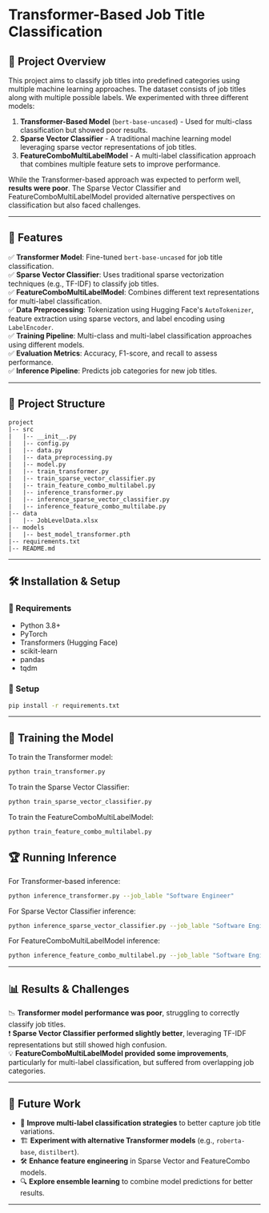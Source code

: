 # Transformer-Based Job Title Classification

## 📌 Project Overview

This project aims to classify job titles into predefined categories using multiple machine learning approaches. The dataset consists of job titles along with multiple possible labels. We experimented with three different models:

1. **Transformer-Based Model** (`bert-base-uncased`) - Used for multi-class classification but showed poor results.
2. **Sparse Vector Classifier** - A traditional machine learning model leveraging sparse vector representations of job titles.
3. **FeatureComboMultiLabelModel** - A multi-label classification approach that combines multiple feature sets to improve performance.

While the Transformer-based approach was expected to perform well, **results were poor**. The Sparse Vector Classifier and FeatureComboMultiLabelModel provided alternative perspectives on classification but also faced challenges.

---

## 🚀 Features

✅ **Transformer Model**: Fine-tuned `bert-base-uncased` for job title classification.  
✅ **Sparse Vector Classifier**: Uses traditional sparse vectorization techniques (e.g., TF-IDF) to classify job titles.  
✅ **FeatureComboMultiLabelModel**: Combines different text representations for multi-label classification.  
✅ **Data Preprocessing**: Tokenization using Hugging Face's `AutoTokenizer`, feature extraction using sparse vectors, and label encoding using `LabelEncoder`.  
✅ **Training Pipeline**: Multi-class and multi-label classification approaches using different models.  
✅ **Evaluation Metrics**: Accuracy, F1-score, and recall to assess performance.  
✅ **Inference Pipeline**: Predicts job categories for new job titles.  

---

## 📂 Project Structure

```
project
|-- src
|   |-- __init__.py
|   |-- config.py
|   |-- data.py
|   |-- data_preprocessing.py
|   |-- model.py
|   |-- train_transformer.py
|   |-- train_sparse_vector_classifier.py
|   |-- train_feature_combo_multilabel.py
|   |-- inference_transformer.py
|   |-- inference_sparse_vector_classifier.py
|   |-- inference_feature_combo_multilabe.py
|-- data
|   |-- JobLevelData.xlsx
|-- models
|   |-- best_model_transformer.pth
|-- requirements.txt
|-- README.md
```

---

## 🛠 Installation & Setup

### 📌 Requirements

- Python 3.8+
- PyTorch
- Transformers (Hugging Face)
- scikit-learn
- pandas
- tqdm

### 🔧 Setup

```bash
pip install -r requirements.txt
```

---

## 🎯 Training the Model

To train the Transformer model:
```bash
python train_transformer.py
```

To train the Sparse Vector Classifier:
```bash
python train_sparse_vector_classifier.py
```

To train the FeatureComboMultiLabelModel:
```bash
python train_feature_combo_multilabel.py
```

## 🏆 Running Inference

For Transformer-based inference:
```bash
python inference_transformer.py --job_lable "Software Engineer"
```

For Sparse Vector Classifier inference:
```bash
python inference_sparse_vector_classifier.py --job_lable "Software Engineer"
```

For FeatureComboMultiLabelModel inference:
```bash
python inference_feature_combo_multilabel.py --job_lable "Software Engineer"
```

---

## 📊 Results & Challenges

📉 **Transformer model performance was poor**, struggling to correctly classify job titles.  
❗ **Sparse Vector Classifier performed slightly better**, leveraging TF-IDF representations but still showed high confusion.  
💡 **FeatureComboMultiLabelModel provided some improvements**, particularly for multi-label classification, but suffered from overlapping job categories.  

---

## 🔮 Future Work

- 🔄 **Improve multi-label classification strategies** to better capture job title variations.  
- 🏗 **Experiment with alternative Transformer models** (e.g., `roberta-base`, `distilbert`).  
- 🛠 **Enhance feature engineering** in Sparse Vector and FeatureCombo models.  
- 🔍 **Explore ensemble learning** to combine model predictions for better results.  

---

